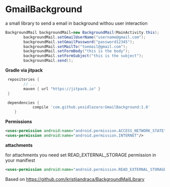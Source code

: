 # GmailBackground
a small library to send a email in background withou user interaction 
```java
BackgroundMail backgroundMail=new BackgroundMail(MainActivity.this);
        backgroundMail.setGmailUserName("username@gmail.com");
        backgroundMail.setGmailPassword("password12345");
        backgroundMail.setMailTo("toemail@gmail.com");
        backgroundMail.setFormBody("this is the body");
        backgroundMail.setFormSubject("this is the subject");
        backgroundMail.send();
```
**Gradle via jitpack**

```groovy
 repositories {
        // ...
        maven { url "https://jitpack.io" }
 }
```
```groovy
 dependencies {
	        compile 'com.github.yesidlazaro:GmailBackground:1.0'
	}
```

**Permissions**
```xml
<uses-permission android:name="android.permission.ACCESS_NETWORK_STATE"/>
<uses-permission android:name="android.permission.INTERNET"/>
```
**attachments**

 for attachments you need set READ_EXTERNAL_STORAGE permission in your manifiest 
 ```xml
 <uses-permission android:name="android.permission.READ_EXTERNAL_STORAGE"/>
```
Based on https://github.com/kristijandraca/BackgroundMailLibrary 
 
